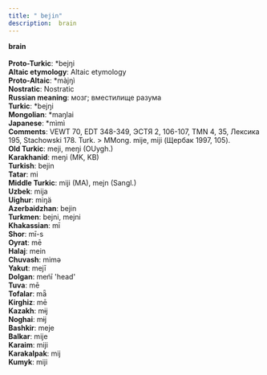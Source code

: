 ```yaml
---
title: " bejin"
description:  brain
---
```

<p data-pagefind-weight="0.5">
<strong> brain</strong><br><br>
<strong>Proto-Turkic</strong>:  *bejŋi<br>
<strong>Altaic etymology</strong>:  Altaic etymology<br>
<strong> Proto-Altaic</strong>:  *màjŋì<br>
<strong>Nostratic</strong>:  Nostratic<br>
<strong>Russian meaning</strong>:  мозг; вместилище разума<br>
<strong>Turkic</strong>:  *bejŋi<br>
<strong>Mongolian</strong>:  *maŋlai<br>
<strong>Japanese</strong>:  *mìmì<br>
<strong>Comments</strong>:  VEWT 70, EDT 348-349, ЭСТЯ 2, 106-107, TMN 4, 35, Лексика 195, Stachowski 178. Turk. > MMong. mije, miji (Щербак 1997, 105).<br>
<strong>Old Turkic</strong>:  meji, meŋi (OUygh.)<br>
<strong>Karakhanid</strong>:  meŋi (MK, KB)<br>
<strong>Turkish</strong>:  bejin<br>
<strong>Tatar</strong>:  mi<br>
<strong>Middle Turkic</strong>:  miji (MA), mejn (Sangl.)<br>
<strong>Uzbek</strong>:  mija<br>
<strong>Uighur</strong>:  miŋä<br>
<strong>Azerbaidzhan</strong>:  bejin<br>
<strong>Turkmen</strong>:  bejni, mejni<br>
<strong>Khakassian</strong>:  mī<br>
<strong>Shor</strong>:  mī-s<br>
<strong>Oyrat</strong>:  mē<br>
<strong>Halaj</strong>:  mein<br>
<strong>Chuvash</strong>:  mimǝ<br>
<strong>Yakut</strong>:  mejī<br>
<strong>Dolgan</strong>:  meńī 'head'<br>
<strong>Tuva</strong>:  mē<br>
<strong>Tofalar</strong>:  mǟ<br>
<strong>Kirghiz</strong>:  mē<br>
<strong>Kazakh</strong>:  mɨj<br>
<strong>Noghai</strong>:  mɨj<br>
<strong>Bashkir</strong>:  meje<br>
<strong>Balkar</strong>:  mije<br>
<strong>Karaim</strong>:  miji<br>
<strong>Karakalpak</strong>:  mij<br>
<strong>Kumyk</strong>:  miji<br>

</p>
